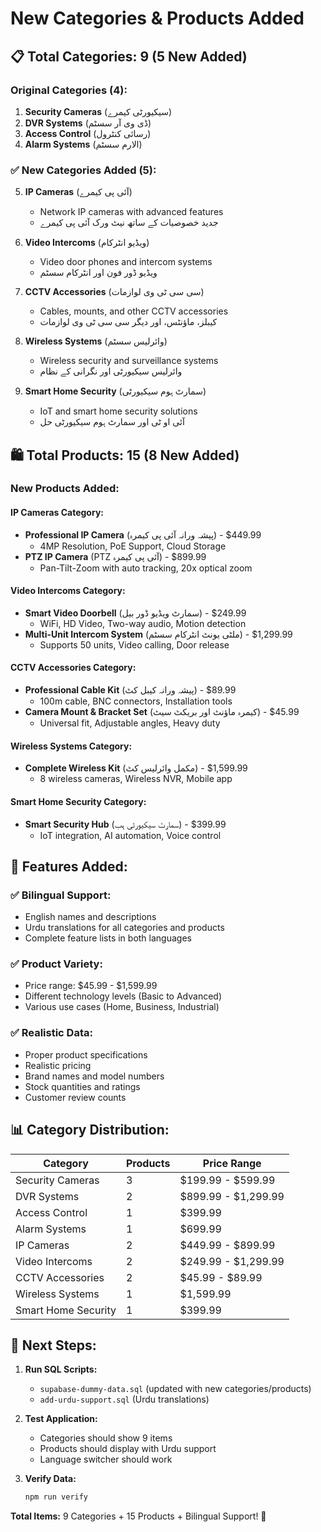 # New Categories & Products Added

## 📋 **Total Categories: 9 (5 New Added)**

### **Original Categories (4):**
1. **Security Cameras** (سیکیورٹی کیمرے)
2. **DVR Systems** (ڈی وی آر سسٹم)  
3. **Access Control** (رسائی کنٹرول)
4. **Alarm Systems** (الارم سسٹم)

### **✅ New Categories Added (5):**
5. **IP Cameras** (آئی پی کیمرے)
   - Network IP cameras with advanced features
   - جدید خصوصیات کے ساتھ نیٹ ورک آئی پی کیمرے

6. **Video Intercoms** (ویڈیو انٹرکام)
   - Video door phones and intercom systems
   - ویڈیو ڈور فون اور انٹرکام سسٹم

7. **CCTV Accessories** (سی سی ٹی وی لوازمات)
   - Cables, mounts, and other CCTV accessories
   - کیبلز، ماؤنٹس، اور دیگر سی سی ٹی وی لوازمات

8. **Wireless Systems** (وائرلیس سسٹم)
   - Wireless security and surveillance systems
   - وائرلیس سیکیورٹی اور نگرانی کے نظام

9. **Smart Home Security** (سمارٹ ہوم سیکیورٹی)
   - IoT and smart home security solutions
   - آئی او ٹی اور سمارٹ ہوم سیکیورٹی حل

## 🛍️ **Total Products: 15 (8 New Added)**

### **New Products Added:**

#### **IP Cameras Category:**
- **Professional IP Camera** (پیشہ ورانہ آئی پی کیمرہ) - $449.99
  - 4MP Resolution, PoE Support, Cloud Storage
- **PTZ IP Camera** (PTZ آئی پی کیمرہ) - $899.99
  - Pan-Tilt-Zoom with auto tracking, 20x optical zoom

#### **Video Intercoms Category:**
- **Smart Video Doorbell** (سمارٹ ویڈیو ڈور بیل) - $249.99
  - WiFi, HD Video, Two-way audio, Motion detection
- **Multi-Unit Intercom System** (ملٹی یونٹ انٹرکام سسٹم) - $1,299.99
  - Supports 50 units, Video calling, Door release

#### **CCTV Accessories Category:**
- **Professional Cable Kit** (پیشہ ورانہ کیبل کٹ) - $89.99
  - 100m cable, BNC connectors, Installation tools
- **Camera Mount & Bracket Set** (کیمرہ ماؤنٹ اور بریکٹ سیٹ) - $45.99
  - Universal fit, Adjustable angles, Heavy duty

#### **Wireless Systems Category:**
- **Complete Wireless Kit** (مکمل وائرلیس کٹ) - $1,599.99
  - 8 wireless cameras, Wireless NVR, Mobile app

#### **Smart Home Security Category:**
- **Smart Security Hub** (سمارٹ سیکیورٹی ہب) - $399.99
  - IoT integration, AI automation, Voice control

## 🌟 **Features Added:**

### **✅ Bilingual Support:**
- English names and descriptions
- Urdu translations for all categories and products
- Complete feature lists in both languages

### **✅ Product Variety:**
- Price range: $45.99 - $1,599.99
- Different technology levels (Basic to Advanced)
- Various use cases (Home, Business, Industrial)

### **✅ Realistic Data:**
- Proper product specifications
- Realistic pricing
- Brand names and model numbers
- Stock quantities and ratings
- Customer review counts

## 📊 **Category Distribution:**

| Category | Products | Price Range |
|----------|----------|-------------|
| Security Cameras | 3 | $199.99 - $599.99 |
| DVR Systems | 2 | $899.99 - $1,299.99 |
| Access Control | 1 | $399.99 |
| Alarm Systems | 1 | $699.99 |
| IP Cameras | 2 | $449.99 - $899.99 |
| Video Intercoms | 2 | $249.99 - $1,299.99 |
| CCTV Accessories | 2 | $45.99 - $89.99 |
| Wireless Systems | 1 | $1,599.99 |
| Smart Home Security | 1 | $399.99 |

## 🚀 **Next Steps:**

1. **Run SQL Scripts:**
   - `supabase-dummy-data.sql` (updated with new categories/products)
   - `add-urdu-support.sql` (Urdu translations)

2. **Test Application:**
   - Categories should show 9 items
   - Products should display with Urdu support
   - Language switcher should work

3. **Verify Data:**
   ```bash
   npm run verify
   ```

**Total Items:** 9 Categories + 15 Products + Bilingual Support! 🎉